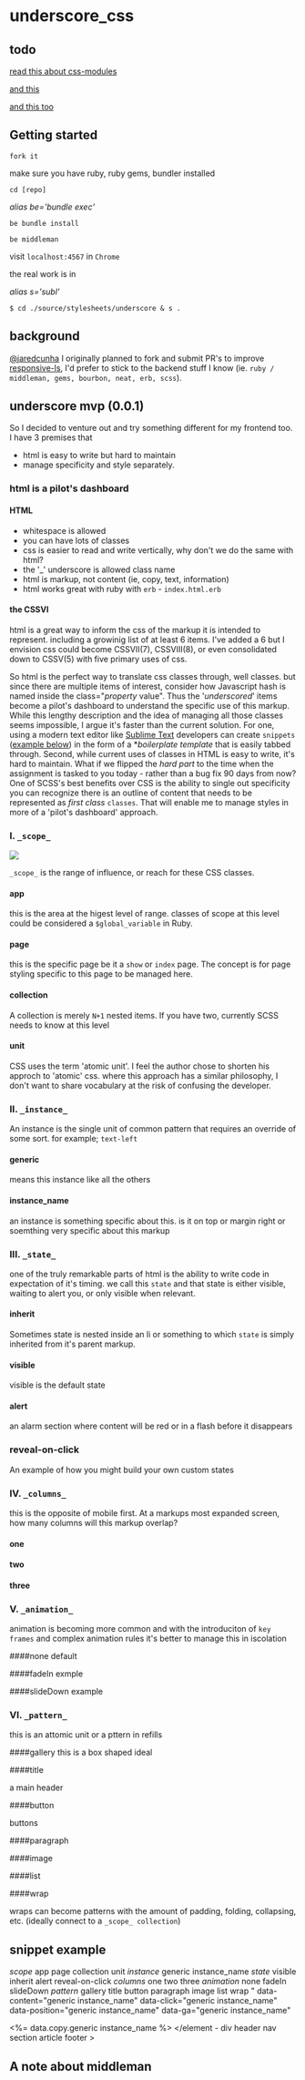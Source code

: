 # underscore_css

## todo

[read this about css-modules](http://glenmaddern.com/articles/css-modules)

[and this](https://github.com/css-modules/css-modules)

[and this too](https://github.com/css-modules/cssm-rails)

## Getting started

`fork it`

make sure you have ruby, ruby gems, bundler installed

`cd [repo]`

*alias be='bundle exec'*

`be bundle install`

`be middleman`

visit `localhost:4567` in `Chrome`

the real work is in

*alias s='subl'*

`$ cd ./source/stylesheets/underscore & s .`


## background

[@jaredcunha](https://github.com/jaredcunha) I originally planned to fork and submit PR's to improve [responsive-ls](https://github.com/jaredcunha/responsive-ls), I'd prefer to stick to the backend stuff I know (ie. `ruby / middleman, gems, bourbon, neat, erb, scss`).

## underscore mvp (0.0.1)

So I decided to venture out and try something different for my frontend too. I have 3 premises that 

- html is easy to write but hard to maintain
- manage specificity and style separately.

### html is a pilot's dashboard

#### HTML
- whitespace is allowed
- you can have lots of classes
- css is easier to read and write vertically, why don't we do the same with html?
- the '_' underscore is allowed class name
- html is markup, not content (ie, copy, text, information)
- html works great with ruby with `erb` - `index.html.erb`

#### the CSSVI

html is a great way to inform the css of the markup it is intended to represent. including a growinig list of at least 6 items. I've added a 6 but I envision css could become CSSVII(7), CSSVIII(8), or even consolidated down to CSSV(5) with five primary uses of css. 

So html is the perfect way to translate css classes through, well classes. but since there are multiple items of interest, consider how Javascript hash is named inside the class="_property_ value". Thus the '_underscored_' items become a pilot's dashboard to understand the specific use of this markup. While this lengthy description and the idea of managing all those classes seems impossible, I argue it's faster than the current solution. For one, using a modern text editor like [Sublime Text]() developers can create `snippets` ([example below]()) in the form of a **boilerplate template* that is easily tabbed through. Second, while current uses of classes in HTML is easy to write, it's hard to maintain. What if we flipped the _hard part_ to the time when the assignment is tasked to you today - rather than a bug fix 90 days from now? One of SCSS's best benefits over CSS is the ability to single out specificity you can recognize there is an outline of content that needs to be represented as _first class_ `classes`. That will enable me to manage styles in more of a 'pilot's dashboard' approach.

### I. `_scope_`

![](images/scope.jpg)

`_scope_` is the range of influence, or reach for these CSS classes.

#### app 
this is the area at the higest level of range. classes of scope at this level could be considered a `$global_variable` in Ruby.

#### page

this is the specific page be it a `show` or `index` page. The concept is for page styling specific to this page to be managed here.

#### collection

A collection is merely `N+1` nested items. If you have two, currently SCSS needs to know at this level 

#### unit
CSS uses the term 'atomic unit'. I feel the author chose to shorten his approch to 'atomic' css. where this approach has a similar philosophy, I don't want to share vocabulary at the risk of confusing the developer.

### II. `_instance_`

An instance is the single unit of common pattern that requires an override of some sort. for example; `text-left`

#### generic

means this instance like all the others

#### instance_name

an instance is something specific about this. is it on top or margin right or soemthing very specific about this markup

### III. `_state_`

one of the truly remarkable parts of html is the ability to write code in expectation of it's timing. we call this `state` and that state is either visible, waiting to alert you, or only visible when relevant. 

#### inherit

Sometimes state is nested inside an li or something to which `state` is simply inherited from it's parent markup.

#### visible

visible is the default state

#### alert

an alarm section where content will be red or in a flash before it disappears

### reveal-on-click

An example of how you might build your own custom states

### IV. `_columns_`
this is the opposite of mobile first. At a markups most expanded screen, how many columns will this markup overlap?

#### one

#### two

#### three


### V. `_animation_`

animation is becoming more common and with the introduciton of `key frames` and complex animation rules it's better to manage this in iscolation

####none
default

####fadeIn
exmple

####slideDown
example


### VI. `_pattern_`
this is an attomic unit or a pttern in refills

####gallery
this is a box shaped ideal

####title

a main header

####button

buttons

####paragraph

####image

####list

####wrap

wraps can become patterns with the amount of padding, folding, collapsing, etc. (ideally connect to a `_scope_ collection`)

## snippet example

_scope_ app  page  collection  unit 
_instance_ generic instance_name
_state_ visible  inherit  alert  reveal-on-click
_columns_ one  two  three
_animation_ none  fadeIn  slideDown
_pattern_ gallery  title  button  paragraph  image  list  wrap
"
data-content="generic instance_name"
data-click="generic instance_name"
data-position="generic instance_name"
data-ga="generic instance_name"
>
<%= data.copy.generic instance_name %>
</element - div  header  nav  section  article  footer > <!-- app  page  collection  unit  gallery  title  button  paragraph  image  list  wrap generic instance_name -->


## A note about middleman

